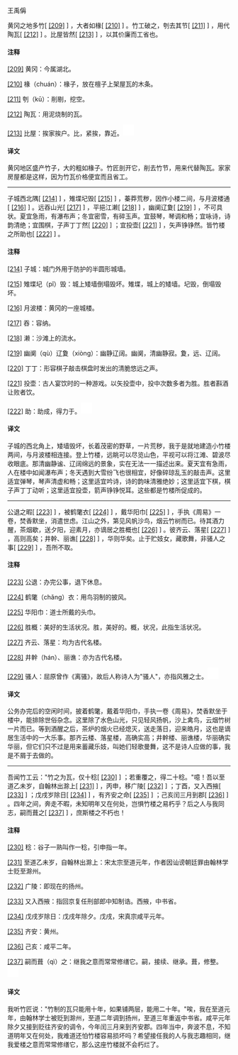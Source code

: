 
王禹偁

黄冈之地多竹[
[\[209\]](#note_209)
] ，大者如椽[
[\[210\]](#note_210)
] 。竹工破之，刳去其节[
[\[211\]](#note_211)
] ，用代陶瓦[
[\[212\]](#note_212)
] 。比屋皆然[
[\[213\]](#note_213)
] ，以其价廉而工省也。

#### 注释 

[\[209\]](#noteBack_209)
黄冈：今属湖北。

[\[210\]](#noteBack_210)
椽（chuán）：椽子，放在檀子上架屋瓦的木条。

[\[211\]](#noteBack_211)
刳（kū）：削剔，挖空。

[\[212\]](#noteBack_212)
陶瓦：用泥烧制的瓦。

[\[213\]](#noteBack_213)
比屋：挨家挨户。比，紧挨，靠近。![ft](media/Image00002.jpg)

#### 译文 

黄冈地区盛产竹子，大的粗如椽子。竹匠剖开它，削去竹节，用来代替陶瓦。家家房屋都是这样，因为竹瓦价格便宜而且省工。

------------------------------------------------------------------------

子城西北隅[
[\[214\]](#note_214)
] ，雉堞圮毁[
[\[215\]](#note_215)
] ，蓁莽荒秽，因作小楼二间，与月波楼通[
[\[216\]](#note_216)
] 。远吞山光[
[\[217\]](#note_217)
] ，平挹江濑[
[\[218\]](#note_218)
] ，幽阒辽夐[
[\[219\]](#note_219)
]
，不可具状。夏宜急雨，有瀑布声；冬宜密雪，有碎玉声。宜鼓琴，琴调和畅；宜咏诗，诗韵清绝；宜围棋，子声丁丁然[
[\[220\]](#note_220)
] ；宜投壶[
[\[221\]](#note_221)
] ，矢声铮铮然。皆竹楼之所助也[
[\[222\]](#note_222)
] 。

#### 注释 

[\[214\]](#noteBack_214)
子城：城门外用于防护的半圆形城墙。

[\[215\]](#noteBack_215)
雉堞圮（pǐ）毁：城上矮墙倒塌毁坏。雉堞，城上的矮墙。圮毁，倒塌毁坏。

[\[216\]](#noteBack_216)
月波楼：黄冈的一座城楼。

[\[217\]](#noteBack_217)
吞：容纳。

[\[218\]](#noteBack_218)
濑：沙滩上的流水。

[\[219\]](#noteBack_219)
幽阒（qù）辽夐（xiòng）：幽静辽阔。幽阒，清幽静寂。夐，远、辽阔。

[\[220\]](#noteBack_220)
丁丁：形容棋子敲击棋盘时发出的清脆悠远之声。

[\[221\]](#noteBack_221)
投壶：古人宴饮时的一种游戏。以矢投壶中，投中次数多者为胜。胜者斟酒让败者饮。

[\[222\]](#noteBack_222)
助：助成，得力于。![ft](media/Image00002.jpg)

#### 译文 

子城的西北角上，矮墙毁坏，长着茂密的野草，一片荒秽，我于是就地建造小竹楼两间，与月波楼相连接。登上竹楼，远眺可以尽览山色，平视可以将江滩、碧波尽收眼底。那清幽静谧、辽阔绵远的景象，实在无法一一描述出来。夏天宜有急雨，人在楼中如闻瀑布声；冬天遇到大雪纷飞也很相宜，好像碎琼乱玉的敲击声。这里适宜弹琴，琴声清虚和畅；这里适宜吟诗，诗的韵味清雅绝妙；这里适宜下棋，棋子声丁丁动听；这里适宜投壶，箭声铮铮悦耳。这些都是竹楼所促成的。

------------------------------------------------------------------------

公退之暇[
[\[223\]](#note_223)
] ，被鹤氅衣[
[\[224\]](#note_224)
] ，戴华阳巾[
[\[225\]](#note_225)
]
，手执《周易》一卷，焚香默坐，消遣世虑。江山之外，第见风帆沙鸟，烟云竹树而已。待其酒力醒，茶烟歇，送夕阳，迎素月，亦谪居之胜概也[
[\[226\]](#note_226)
] 。彼齐云、落星[
[\[227\]](#note_227)
] ，高则高矣；井幹、丽谯[
[\[228\]](#note_228)
] ，华则华矣。止于贮妓女，藏歌舞，非骚人之事[
[\[229\]](#note_229)
] ，吾所不取。

#### 注释 

[\[223\]](#noteBack_223)
公退：办完公事，退下休息。

[\[224\]](#noteBack_224)
鹤氅（chǎng）衣：用鸟羽制的披风。

[\[225\]](#noteBack_225)
华阳巾：道士所戴的头巾。

[\[226\]](#noteBack_226)
胜概：美好的生活状况。胜，美好的。概，状况，此指生活状况。

[\[227\]](#noteBack_227)
齐云、落星：均为古代名楼。

[\[228\]](#noteBack_228)
井幹（hán）、丽谯：亦为古代名楼。

[\[229\]](#noteBack_229)
骚人：屈原曾作《离骚》，故后人称诗人为"骚人"，亦指风雅之士。![ft](media/Image00002.jpg)

#### 译文 

公务办完后的空闲时间，披着鹤氅，戴着华阳巾，手执一卷《周易》，焚香默坐于楼中，能排除世俗杂念。这里除了水色山光，只见轻风扬帆，沙上禽鸟，云烟竹树一片而已。等到酒醒之后，茶炉的烟火已经熄灭，送走落日，迎来皓月，这也是谪居生活中的一大乐事。那齐云楼、落星楼，高确实高；井幹楼、丽谯楼，华丽确实华丽，但它们只不过是用来蓄藏乐妓，叫她们轻歌曼舞，这不是诗人应做的事，我是不屑于去做的。

------------------------------------------------------------------------

吾闻竹工云："竹之为瓦，仅十稔[
[\[230\]](#note_230)
] ；若重覆之，得二十稔。"噫！吾以至道乙未岁，自翰林出滁上[
[\[231\]](#note_231)
] ，丙申，移广陵[
[\[232\]](#note_232)
] ；丁酉，又入西掖[
[\[233\]](#note_233)
] ；戊戌岁除日[
[\[234\]](#note_234)
] ，有齐安之命[
[\[235\]](#note_235)
] ；己亥闰三月到郡[
[\[236\]](#note_236)
]
。四年之间，奔走不暇，未知明年又在何处，岂惧竹楼之易朽乎？后之人与我同志，嗣而葺之[
[\[237\]](#note_237)
] ，庶斯楼之不朽也！

#### 注释 

[\[230\]](#noteBack_230)
稔：谷子一熟叫作一稔，引申指一年。

[\[231\]](#noteBack_231)
至道乙未岁，自翰林出滁上：宋太宗至道元年，作者因讪谤朝廷罪由翰林学士贬至滁州。

[\[232\]](#noteBack_232)
广陵：即现在的扬州。

[\[233\]](#noteBack_233)
又入西掖：指回京复任刑部郎中知制诰。西掖，中书省。

[\[234\]](#noteBack_234)
戊戌岁除日：戊戌年除夕。戊戌，宋真宗咸平元年。

[\[235\]](#noteBack_235)
齐安：黄州。

[\[236\]](#noteBack_236)
己亥：咸平二年。

[\[237\]](#noteBack_237)
嗣而葺（qì）之：继我之意而常常修缮它。嗣，接续、继承。葺，修整。![ft](media/Image00002.jpg)

#### 译文 

我听竹匠说："竹制的瓦只能用十年，如果铺两层，能用二十年。"唉，我在至道元年，由翰林学士被贬到滁州，至道二年调到扬州，至道三年重返中书省。咸平元年除夕又接到贬往齐安的调令，今年闰三月来到齐安郡。四年当中，奔波不息，不知道明年又在何处，我难道还怕竹楼容易损坏吗？希望接任我的人与我志趣相同，继我爱楼之意而常常修缮它，那么这座竹楼就不会朽烂了。

